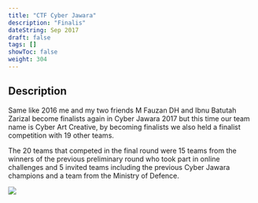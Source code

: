 ```yaml
---
title: "CTF Cyber Jawara"
description: "Finalis"
dateString: Sep 2017
draft: false
tags: []
showToc: false
weight: 304
--- 
```

## Description

Same like 2016 me and my two friends M Fauzan DH and Ibnu Batutah Zarizal become finalists again in Cyber Jawara 2017 but this time our team name is Cyber Art Creative, by becoming finalists we also held a finalist competition with 19 other teams.

The 20 teams that competed in the final round were 15 teams from the winners of the previous preliminary round who took part in online challenges and 5 invited teams including the previous Cyber Jawara champions and a team from the Ministry of Defence.

![](/achievement/cj2017/cj2017.jpg)
